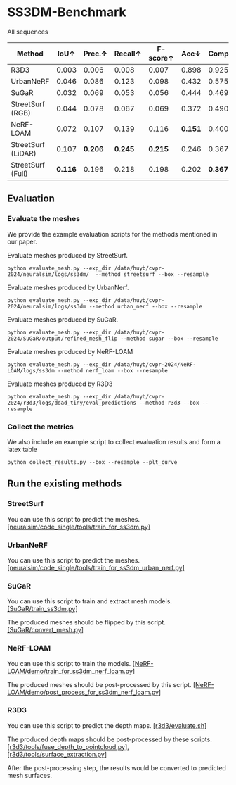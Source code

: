 # SS3DM-Benchmark

All sequences

| Method | IoU↑ | Prec.↑ | Recall↑ | F-score↑ | Acc↓ | Comp↓ | CD↓ | Acc_N↓ | Comp_N↓ | CD_N↓ | CD+CD_N↓ |
|--------|-------|---------|---------|-----------|-------|--------|------|--------|----------|--------|------------|
| R3D3   | 0.003 | 0.006   | 0.008   | 0.007     | 0.898 | 0.925  | 1.823| 0.717  | 0.712    | 1.429  | 3.252       |
| UrbanNeRF | 0.046 | 0.086   | 0.123   | 0.098     | 0.432 | 0.575  | 1.007| 0.442  | 0.557    | 0.999  | 2.006       |
| SuGaR  | 0.032 | 0.069   | 0.053   | 0.056     | 0.444 | 0.469  | 0.914| 0.650  | 0.662    | 1.312  | 2.226       |
| StreetSurf (RGB) | 0.044 | 0.078 | 0.067 | 0.069 | 0.372 | 0.490 | 0.862 | 0.517 | 0.616 | 1.133 | 1.995 |
| NeRF-LOAM | 0.072 | 0.107 | 0.139 | 0.116 | **0.151** | 0.400 | **0.551** | 0.687 | 0.724 | 1.411 | 1.962 |
| StreetSurf (LiDAR) | 0.107 | **0.206** | **0.245** | **0.215** | 0.246 | 0.367 | 0.613 | 0.506 | 0.582 | 1.088 | 1.701 |
| StreetSurf (Full) | **0.116** | 0.196 | 0.218 | 0.198 | 0.202 | **0.367** | 0.569 | **0.414** | **0.541** | **0.955** | **1.524** |

## Evaluation

### Evaluate the meshes

We provide the example evaluation scripts for the methods mentioned in our paper.

Evaluate meshes produced by StreetSurf.
```
python evaluate_mesh.py --exp_dir /data/huyb/cvpr-2024/neuralsim/logs/ss3dm/  --method streetsurf --box --resample
```

Evaluate meshes produced by UrbanNerf.
```
python evaluate_mesh.py --exp_dir /data/huyb/cvpr-2024/neuralsim/logs/ss3dm --method urban_nerf --box --resample
```

Evaluate meshes produced by SuGaR.
```
python evaluate_mesh.py --exp_dir /data/huyb/cvpr-2024/SuGaR/output/refined_mesh_flip --method sugar --box --resample
```

Evaluate meshes produced by NeRF-LOAM
```
python evaluate_mesh.py --exp_dir /data/huyb/cvpr-2024/NeRF-LOAM/logs/ss3dm --method nerf_loam --box --resample
```

Evaluate meshes produced by R3D3
```
python evaluate_mesh.py --exp_dir /data/huyb/cvpr-2024/r3d3/logs/ddad_tiny/eval_predictions --method r3d3 --box --resample
```

### Collect the metrics

We also include an example script to collect evaluation results and form a latex table
```
python collect_results.py --box --resample --plt_curve
```

## Run the existing methods

### StreetSurf

You can use this script to predict the meshes. [[neuralsim/code_single/tools/train_for_ss3dm.py]](https://github.com/AlbertHuyb/neuralsim/blob/main/code_single/tools/train_for_ss3dm.py)

### UrbanNeRF

You can use this script to predict the meshes. [[neuralsim/code_single/tools/train_for_ss3dm_urban_nerf.py]](https://github.com/AlbertHuyb/neuralsim/blob/main/code_single/tools/train_for_ss3dm_urban_nerf.py)

### SuGaR

You can use this script to train and extract mesh models. [[SuGaR/train_ss3dm.py]](https://github.com/AlbertHuyb/SuGaR/blob/main/train_ss3dm.py) 

The produced meshes should be flipped by this script. [[SuGaR/convert_mesh.py]](https://github.com/AlbertHuyb/SuGaR/blob/main/convert_mesh.py)

### NeRF-LOAM

You can use this script to train the models. [[NeRF-LOAM/demo/train_for_ss3dm_nerf_loam.py]](https://github.com/AlbertHuyb/NeRF-LOAM/blob/master/demo/train_for_ss3dm_nerf_loam.py) 

The produced meshes should be post-processed by this script.  [[NeRF-LOAM/demo/post_process_for_ss3dm_nerf_loam.py]](https://github.com/AlbertHuyb/NeRF-LOAM/blob/master/demo/post_process_for_ss3dm_nerf_loam.py)

### R3D3
You can use this script to predict the depth maps. [[r3d3/evaluate.sh]](https://github.com/AlbertHuyb/r3d3/blob/master/evaluate.sh) 

The produced depth maps should be post-processed by these scripts. [[r3d3/tools/fuse_depth_to_pointcloud.py]](https://github.com/AlbertHuyb/r3d3/blob/master/tools/fuse_depth_to_pointcloud.py), [[r3d3/tools/surface_extraction.py]](https://github.com/AlbertHuyb/r3d3/blob/master/tools/surface_extraction.py)

After the post-processing step, the results would be converted to predicted mesh surfaces.